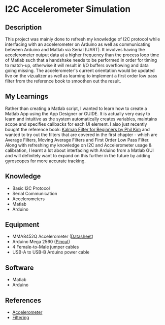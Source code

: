 # I2C Accelerometer Simulation

## Description
This project was mainly done to refresh my knowledge of I2C protocol while interfacing with an accelerometer on Arduino as well as communicating between Arduino and Matlab via Serial (UART). 
It involves having the accelerometer output data at a higher frequency than the process loop time of Matlab such that a handshake needs to be performed in order for timing to match-up, otherwise it will result in I/O buffers overflowing and data going missing. The accelerometer's current orientation would be updated live on the vizualizer as well as learning to implement a first order low pass filter from the reference book to smoothen out the result.

## My Learnings
Rather than creating a Matlab script, I wanted to learn how to create a Matlab App using the App Designer or GUIDE. It is actually very easy to learn and intuitive as the system automatically creates variables, maintains scope and specifies callbacks for each UI element. I also just recently bought the reference book: [Kalman Filter for Beginners by Phil Kim](https://www.amazon.com/Kalman-Filter-Beginners-MATLAB-Examples/dp/1463648359) and wanted to try out the filters that are covered in the first chapter - which are Average Filters, Moving Average Filters and First Order Low Pass Filter. Along with refreshing my knowledge on I2C and Accelerometer usage & calibration, I learnt a lot about interfacing with Arduino from a Matlab GUI and will definitely want to expand on this further in the future by adding gyroscopes for more accurate tracking.

## Knowledge
* Basic I2C Protocol
* Serial Communication
* Accelerometers
* Matlab
* Arduino

## Equipment
* MMA8452Q Accelerometer ([Datasheet](https://www.nxp.com/docs/en/data-sheet/MMA8451Q.pdf))
* Arduino Mega 2560 ([Pinout](https://www.arduino.cc/en/Hacking/PinMapping2560))
* 4 Female-to-Male jumper cables
* USB-A to USB-B Arduino power cable

## Software
* Matlab
* Arduino

## References
* [Accelerometer](https://www.digikey.com/en/articles/using-an-accelerometer-for-inclination-sensing)
* [Filtering](https://www.amazon.com/Kalman-Filter-Beginners-MATLAB-Examples/dp/1463648359)
